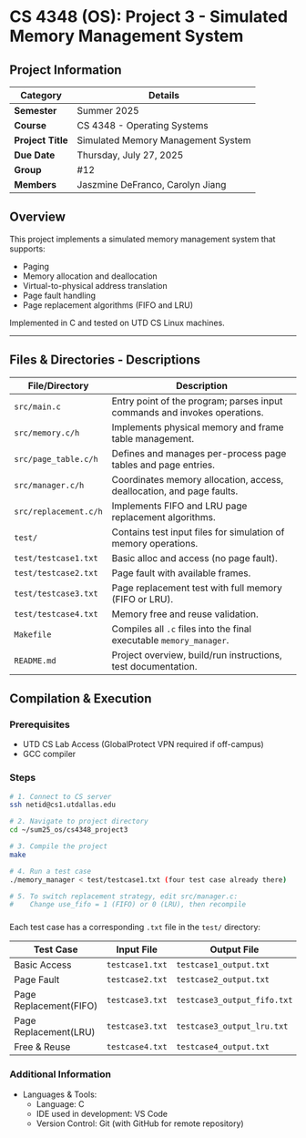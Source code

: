 # CS 4348 (OS): Project 3 - Simulated Memory Management System

## Project Information
| Category          | Details                           |
|-------------------|-----------------------------------|
| **Semester**      | Summer 2025                       |
| **Course**        | CS 4348 - Operating Systems       |
| **Project Title** | Simulated Memory Management System|
| **Due Date**      | Thursday, July 27, 2025           |
| **Group**         | #12                               |
| **Members**       | Jaszmine DeFranco, Carolyn Jiang  |

## Overview
This project implements a simulated memory management system that supports:
- Paging
- Memory allocation and deallocation
- Virtual-to-physical address translation
- Page fault handling
- Page replacement algorithms (FIFO and LRU)

Implemented in C and tested on UTD CS Linux machines.

---

## Files & Directories -  Descriptions

| File/Directory       | Description                                                                 |
|----------------------|-----------------------------------------------------------------------------|
| `src/main.c`         | Entry point of the program; parses input commands and invokes operations.   |
| `src/memory.c/h`     | Implements physical memory and frame table management.                      |
| `src/page_table.c/h` | Defines and manages per-process page tables and page entries.               |
| `src/manager.c/h`    | Coordinates memory allocation, access, deallocation, and page faults.       |
| `src/replacement.c/h`| Implements FIFO and LRU page replacement algorithms.                        |
| `test/`              | Contains test input files for simulation of memory operations.              |
| `test/testcase1.txt` | Basic alloc and access (no page fault).                                     |
| `test/testcase2.txt` | Page fault with available frames.                                           |
| `test/testcase3.txt` | Page replacement test with full memory (FIFO or LRU).                       |
| `test/testcase4.txt` | Memory free and reuse validation.                                           |
| `Makefile`           | Compiles all `.c` files into the final executable `memory_manager`.         |
| `README.md`          | Project overview, build/run instructions, test documentation.               |

## Compilation & Execution
### Prerequisites
- UTD CS Lab Access (GlobalProtect VPN required if off-campus)
- GCC compiler

### Steps
```bash
# 1. Connect to CS server
ssh netid@cs1.utdallas.edu

# 2. Navigate to project directory
cd ~/sum25_os/cs4348_project3

# 3. Compile the project
make

# 4. Run a test case
./memory_manager < test/testcase1.txt (four test case already there)

# 5. To switch replacement strategy, edit src/manager.c:
#    Change use_fifo = 1 (FIFO) or 0 (LRU), then recompile
```
###
Each test case has a corresponding `.txt` file in the `test/` directory:

| Test Case             | Input File              | Output File                |
|-----------------------|-------------------------|----------------------------|
| Basic Access          | `testcase1.txt`         | `testcase1_output.txt`     |
| Page Fault            | `testcase2.txt`         | `testcase2_output.txt`     |
| Page Replacement(FIFO)| `testcase3.txt`         | `testcase3_output_fifo.txt`|
| Page Replacement(LRU) | `testcase3.txt`         | `testcase3_output_lru.txt` |
| Free & Reuse          | `testcase4.txt`         | `testcase4_output.txt`     |

### Additional Information
* Languages & Tools:
    * Language: C
    * IDE used in development: VS Code
    * Version Control: Git (with GitHub for remote repository)


